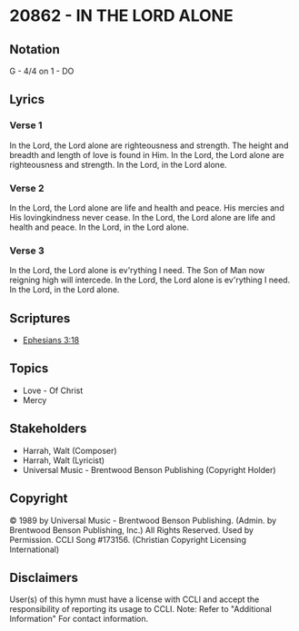# 20862 - IN THE LORD ALONE

## Notation

G - 4/4 on 1 - DO

## Lyrics

### Verse 1

In the Lord, the Lord alone are righteousness and strength. The height and breadth and length of love is found in Him. In the Lord, the Lord alone are righteousness and strength. In the Lord, in the Lord alone.

### Verse 2

In the Lord, the Lord alone are life and health and peace. His mercies and His lovingkindness never cease. In the Lord, the Lord alone are life and health and peace. In the Lord, in the Lord alone. 

### Verse 3

In the Lord, the Lord alone is ev'rything I need. The Son of Man now reigning high will intercede. In the Lord, the Lord alone is ev'rything I need. In the Lord, in the Lord alone.


## Scriptures

- [Ephesians 3:18](https://www.biblegateway.com/passage/?search=Ephesians%203%3A18)

## Topics

- Love - Of Christ
- Mercy

## Stakeholders

- Harrah, Walt (Composer)
- Harrah, Walt (Lyricist)
- Universal Music - Brentwood Benson Publishing (Copyright Holder)

## Copyright

© 1989 by Universal Music - Brentwood Benson Publishing. (Admin. by Brentwood Benson Publishing, Inc.) All Rights Reserved. Used by Permission. CCLI Song #173156.
(Christian Copyright Licensing International)

## Disclaimers

User(s) of this hymn must have a license with CCLI and accept the responsibility of reporting its usage to CCLI.
Note: Refer to "Additional Information" For contact information.

